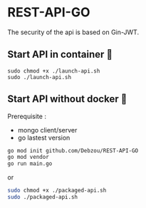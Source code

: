 # REST-API-GO

The security of the api is based on Gin-JWT.

## Start API in container :whale:

```
sudo chmod +x ./launch-api.sh
sudo ./launch-api.sh
```

## Start API without docker :space_invader:

Prerequisite : 
- mongo client/server
- go lastest version


```sh
go mod init github.com/Debzou/REST-API-GO
go mod vendor
go run main.go
```

or 

```sh
sudo chmod +x ./packaged-api.sh
sudo ./packaged-api.sh
```

